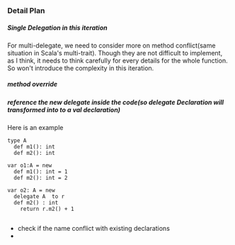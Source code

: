 ### Detail Plan

##### Single Delegation in this iteration
For multi-delegate, we need to consider more on method conflict(same situation in Scala's multi-trait). Though they are not difficult to implement, as I think, it needs to think carefully for every details for the whole function. So won't introduce the complexity in this iteration.

##### method override

##### reference the new delegate inside the code(so delegate Declaration will transformed into to a val declaration)
Here is an example
```
type A
  def m1(): int
  def m2(): int

var o1:A = new
  def m1(): int = 1
  def m2(): int = 2

var o2: A = new
  delegate A  to r
  def m2() : int
    return r.m2() + 1
  
```
* check if the name conflict with existing declarations
* 

##### 

